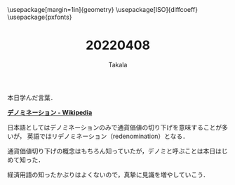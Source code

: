 ﻿---
title: 20220408
yesterday: 20220407
tomorrow: 20220409
days: 833
author: Takala
header-includes:
  - \usepackage[margin=1in]{geometry}
  - \usepackage[ISO]{diffcoeff}
  - \usepackage{pxfonts}
---



本日学んだ言葉．

**[デノミネーション - Wikipedia](https://w.wiki/4wRd)**

日本語としてはデノミネーションのみで通貨価値の切り下げを意味することが多いが，
英語ではリデノミネーション（redenomination）となる．


通貨価値切り下げの概念はもちろん知っていたが，デノミと呼ぶことは本日はじめて知った．


経済用語の知ったかぶりはよくないので，真摯に見識を増やしていこう．




